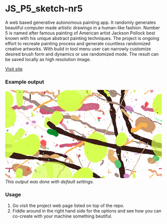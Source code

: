 # JS_P5_sketch-nr5
A web based generative autonomous painting app. It randomly generates beautiful computer made artistic drawings in a human-like fashion.
Number 5 is named after famous painting of American artist Jackson Pollock best known with his unique abstract painting techniques. The project is ongoing effort to recreate painting process and generate countless randomized creative artworks. With build in tool menu user can narrowly customize desired brush form and dynamics or use randomized mode. The result can be saved locally as high resolution image.

[Visit site](http://www.mvcd.se/projects/nr5/index.html)

### Example output
![Example output from the webapp](painting-demo.png)
*This output was done with default settings.*

### Usage
1. Go visit the project web page listed on top of the repo.
2. Fiddle around in the right hand side for the options and see how you can co-create with your machine something beutiful.
